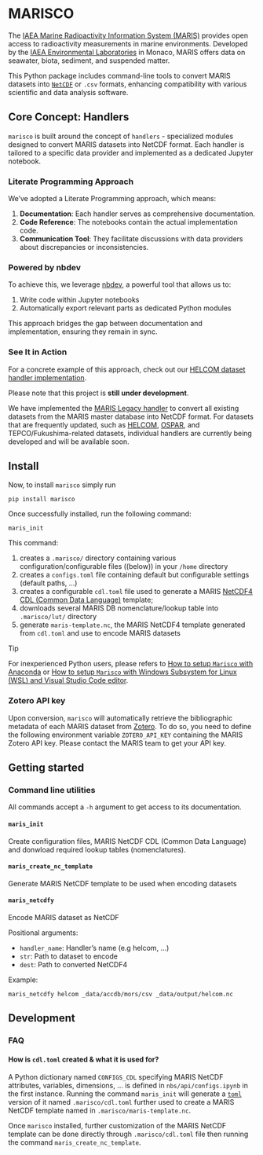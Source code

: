 # MARISCO


<!-- WARNING: THIS FILE WAS AUTOGENERATED! DO NOT EDIT! -->

The [IAEA Marine Radioactivity Information System
(MARIS)](https://maris.iaea.org) provides open access to radioactivity
measurements in marine environments. Developed by the [IAEA
Environmental
Laboratories](https://www.iaea.org/about/organizational-structure/department-of-nuclear-sciences-and-applications/division-of-iaea-environment-laboratories)
in Monaco, MARIS offers data on seawater, biota, sediment, and suspended
matter.

This Python package includes command-line tools to convert MARIS
datasets into [`NetCDF`](https://www.unidata.ucar.edu/software/netcdf/)
or `.csv` formats, enhancing compatibility with various scientific and
data analysis software.

## Core Concept: Handlers

`marisco` is built around the concept of `handlers` - specialized
modules designed to convert MARIS datasets into NetCDF format. Each
handler is tailored to a specific data provider and implemented as a
dedicated Jupyter notebook.

### Literate Programming Approach

We’ve adopted a Literate Programming approach, which means:

1.  **Documentation**: Each handler serves as comprehensive
    documentation.
2.  **Code Reference**: The notebooks contain the actual implementation
    code.
3.  **Communication Tool**: They facilitate discussions with data
    providers about discrepancies or inconsistencies.

### Powered by nbdev

To achieve this, we leverage [nbdev](https://nbdev.fast.ai), a powerful
tool that allows us to:

1.  Write code within Jupyter notebooks
2.  Automatically export relevant parts as dedicated Python modules

This approach bridges the gap between documentation and implementation,
ensuring they remain in sync.

### See It in Action

For a concrete example of this approach, check out our [HELCOM dataset
handler
implementation](https://fr.anckalbi.net/marisco/handlers/helcom.html).

Please note that this project is **still under development**.

We have implemented the [MARIS Legacy
handler](https://fr.anckalbi.net/marisco/handlers/maris_legacy.html) to
convert all existing datasets from the MARIS master database into NetCDF
format. For datasets that are frequently updated, such as
[HELCOM](https://fr.anckalbi.net/marisco/handlers/helcom.html),
[OSPAR](https://www.ospar.org/), and TEPCO/Fukushima-related datasets,
individual handlers are currently being developed and will be available
soon.

## Install

Now, to install `marisco` simply run

``` console
pip install marisco
```

Once successfully installed, run the following command:

``` console
maris_init
```

This command:

1.  creates a `.marisco/` directory containing various
    configuration/configurable files ((below)) in your `/home` directory
2.  creates a `configs.toml` file containing default but configurable
    settings (default paths, …)
3.  creates a configurable `cdl.toml` file used to generate a MARIS
    [NetCDF4 CDL (Common Data
    Language)](https://www.unidata.ucar.edu/software/netcdf/workshops/most-recent/nc3model/Cdl.html)
    template;
4.  downloads several MARIS DB nomenclature/lookup table into
    `.marisco/lut/` directory
5.  generate `maris-template.nc`, the MARIS NetCDF4 template generated
    from `cdl.toml` and use to encode MARIS datasets

> [!TIP]
>
> For inexperienced Python users, please refers to [How to setup
> `Marisco` with
> Anaconda](https://github.com/franckalbinet/marisco/tree/main/install_configure_guide/windows_anaconda)
> or [How to setup `Marisco` with Windows Subsystem for Linux (WSL) and
> Visual Studio Code
> editor](https://github.com/franckalbinet/marisco/tree/main/install_configure_guide//windows_ubuntu_sub_system).

### Zotero API key

Upon conversion, `marisco` will automatically retrieve the bibliographic
metadata of each MARIS dataset from [Zotero](https://www.zotero.org/).
To do so, you need to define the following environment variable
`ZOTERO_API_KEY` containing the MARIS Zotero API key. Please contact the
MARIS team to get your API key.

## Getting started

### Command line utilities

All commands accept a `-h` argument to get access to its documentation.

#### `maris_init`

Create configuration files, MARIS NetCDF CDL (Common Data Language) and
donwload required lookup tables (nomenclatures).

#### `maris_create_nc_template`

Generate MARIS NetCDF template to be used when encoding datasets

#### `maris_netcdfy`

Encode MARIS dataset as NetCDF

Positional arguments:

- `handler_name`: Handler’s name (e.g helcom, …)
- `str`: Path to dataset to encode
- `dest`: Path to converted NetCDF4

Example:

``` console
maris_netcdfy helcom _data/accdb/mors/csv _data/output/helcom.nc
```

## Development

### FAQ

#### How is `cdl.toml` created & what it is used for?

A Python dictionary named `CONFIGS_CDL` specifying MARIS NetCDF
attributes, variables, dimensions, … is defined in
`nbs/api/configs.ipynb` in the first instance. Running the command
`maris_init` will generate a [`toml`](https://www.wikiwand.com/fr/TOML)
version of it named `.marisco/cdl.toml` further used to create a MARIS
NetCDF template named in `.marisco/maris-template.nc`.

Once `marisco` installed, further customization of the MARIS NetCDF
template can be done directly through `.marisco/cdl.toml` file then
running the command `maris_create_nc_template`.
